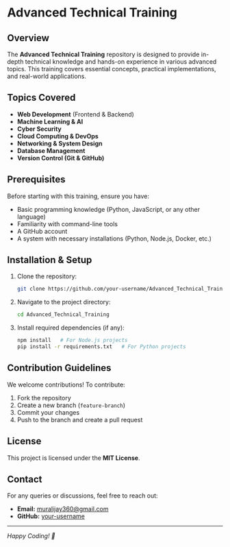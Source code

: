 # Advanced Technical Training

## Overview
The **Advanced Technical Training** repository is designed to provide in-depth technical knowledge and hands-on experience in various advanced topics. This training covers essential concepts, practical implementations, and real-world applications.

## Topics Covered
- **Web Development** (Frontend & Backend)
- **Machine Learning & AI**
- **Cyber Security**
- **Cloud Computing & DevOps**
- **Networking & System Design**
- **Database Management**
- **Version Control (Git & GitHub)**

## Prerequisites
Before starting with this training, ensure you have:
- Basic programming knowledge (Python, JavaScript, or any other language)
- Familiarity with command-line tools
- A GitHub account
- A system with necessary installations (Python, Node.js, Docker, etc.)

## Installation & Setup
1. Clone the repository:
   ```sh
   git clone https://github.com/your-username/Advanced_Technical_Training.git
   ```
2. Navigate to the project directory:
   ```sh
   cd Advanced_Technical_Training
   ```
3. Install required dependencies (if any):
   ```sh
   npm install   # For Node.js projects
   pip install -r requirements.txt   # For Python projects
   ```

## Contribution Guidelines
We welcome contributions! To contribute:
1. Fork the repository
2. Create a new branch (`feature-branch`)
3. Commit your changes
4. Push to the branch and create a pull request

## License
This project is licensed under the **MIT License**.

## Contact
For any queries or discussions, feel free to reach out:
- **Email:** muralijay360@gmail.com
- **GitHub:** [your-username](https://github.com/murali127)

---
*Happy Coding! 🚀*
